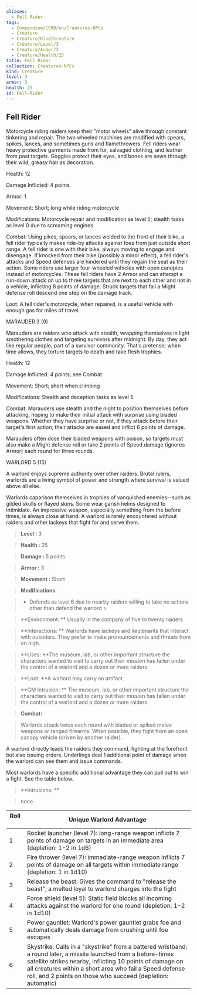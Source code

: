 ```yaml
---
aliases:
  - Fell Rider
tags:
  - Compendium/CSRD/en/Creatures-NPCs
  - Creature
  - Creature/Kind/Creature
  - Creature/Level/3
  - Creature/Armor/3
  - Creature/Health/25
title: Fell Rider
collection: Creatures-NPCs
kind: Creature
level: 3
armor: 3
health: 25
id: Fell-Rider
---
```

## Fell Rider    
Motorcycle riding raiders keep their "motor wheels" alive through constant tinkering and repair. The two wheeled machines are modified with spears, spikes, lances, and sometimes guns and flamethrowers. Fell riders wear heavy protective garments made from fur, salvaged clothing, and leather from past targets. Goggles protect their eyes, and bones are sewn through their wild, greasy hair as decoration.  
Health: 12  
Damage Inflicted: 4 points  
Armor: 1  
Movement: Short; long while riding motorcycle  
Modifications: Motorcycle repair and modification as level 5; stealth tasks as level 0 due to screaming engines  
Combat: Using pikes, spears, or lances welded to the front of their bike, a fell rider typically makes ride-by attacks against foes from just outside short range. A fell rider is one with their bike, always moving to engage and disengage. If knocked from their bike (possibly a minor effect), a fell rider's attacks and Speed defenses are hindered until they regain the seat as their action. Some riders use larger four-wheeled vehicles with open canopies instead of motorcycles. These fell riders have 2 Armor and can attempt a run-down attack on up to three targets that are next to each other and not in a vehicle, inflicting 8 points of damage. Struck targets that fail a Might defense roll descend one step on the damage track.  
Loot: A fell rider's motorcycle, when repaired, is a useful vehicle with enough gas for miles of travel.  
  
MARAUDER 3 (9)  
Marauders are raiders who attack with stealth, wrapping themselves in light smothering clothes and targeting survivors after midnight. By day, they act like regular people, part of a survivor community. That's pretense; when time allows, they torture targets to death and take flesh trophies.  
Health: 12   
Damage Inflicted: 4 points; see Combat   
Movement: Short; short when climbing   
Modifications: Stealth and deception tasks as level 5   
Combat: Marauders use stealth and the night to position themselves before attacking, hoping to make their initial attack with surprise using bladed weapons. Whether they have surprise or not, if they attack before their target's first action, their attacks are eased and inflict 6 points of damage.   
Marauders often dose their bladed weapons with poison, so targets must also make a Might defense roll or take 2 points of Speed damage (ignores Armor) each round for three rounds.  
  
WARLORD 5 (15)  
A warlord enjoys supreme authority over other raiders. Brutal rulers, warlords are a living symbol of power and strength where survival is valued above all else.   
Warlords caparison themselves in trophies of vanquished enemies--such as gilded skulls or flayed skins. Some wear garish helms designed to intimidate. An impressive weapon, especially something from the before times, is always close at hand. A warlord is rarely encountered without raiders and other lackeys that fight for and serve them.    
  
    
> **Level :** 3    
> **Health :** 25    
> **Damage :** 5 points    
> **Armor :** 3    
> **Movement :** Short    
> **Modifications**    
>- Defends as level 6 due to nearby raiders willing to take no actions other than defend the warlord >  
>    
> **Environment: ** Usually in the company of five to twenty raiders    
> **Interactions: ** Warlords have lackeys and lieutenants that interact with outsiders. They prefer to make pronouncements and threats from on high.    
> **Uses: **The museum, lab, or other important structure the characters wanted to visit to carry out their mission has fallen under the control of a warlord and a dozen or more raiders.    
> **Loot: **A warlord may carry an artifact.    
> **GM Intrusion: ** The museum, lab, or other important structure the characters wanted to visit to carry out their mission has fallen under the control of a warlord and a dozen or more raiders.    
  
> **Combat:**   
> Warlords attack twice each round with bladed or spiked melee weapons or ranged firearms. When possible, they fight from an open canopy vehicle (driven by another raider).   
A warlord directly leads the raiders they command, fighting at the forefront but also issuing orders. Underlings deal 1 additional point of damage when the warlord can see them and issue commands.   
Most warlords have a specific additional advantage they can pull out to win a fight. See the table below.    
    
  
> **Intrusions: **   
> none    
    
  
| Roll &nbsp; &nbsp; &nbsp; | Unique Warlord Advantage                                                                                                                                                                                                                                                                                  |
| ------------------------- | --------------------------------------------------------------------------------------------------------------------------------------------------------------------------------------------------------------------------------------------------------------------------------------------------------- |
| 1                         | Rocket launcher (level 7): long-range weapon inflicts 7 points of damage on targets in an immediate area (depletion: 1-2 in 1d6)                                                                                                                                                                          |
| 2                         | Fire thrower (level 7): immediate-range weapon inflicts 7 points of damage on all targets within immediate range (depletion: 1 in 1d10)                                                                                                                                                                   |
| 3                         | Release the beast: Gives the command to "release the beast"; a melted loyal to warlord charges into the fight                                                                                                                                                                                             |
| 4                         | Force shield (level 5): Static field blocks all incoming attacks against the warlord for one round (depletion: 1-2 in 1d10)                                                                                                                                                                               |
| 5                         | Power gauntlet: Warlord's power gauntlet grabs foe and automatically deals damage from crushing until foe escapes                                                                                                                                                                                         |
| 6                         | Skystrike: Calls in a "skystrike" from a battered wristband; a round later, a missile launched from a  before-times satellite strikes nearby, inflicting 10 points of damage on all creatures within a short area who fail a Speed defense roll, and 2 points on those who succeed (depletion: automatic) |
